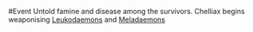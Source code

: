 #Event 
Untold famine and disease among the survivors. Chelliax begins weaponising [Leukodaemons](https://2e.aonprd.com/Monsters.aspx?ID=2893) and [Meladaemons](https://2e.aonprd.com/Monsters.aspx?ID=593) 
